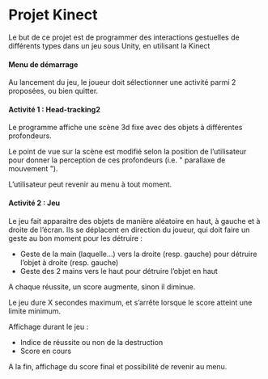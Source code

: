 # Projet Kinect
Le but de ce projet est de programmer des interactions gestuelles de différents types dans un jeu sous Unity, en utilisant la Kinect

#### Menu de démarrage
Au lancement du jeu, le joueur doit sélectionner une activité parmi 2 proposées, ou bien quitter.

#### Activité 1 : Head-tracking2
Le programme affiche une scène 3d fixe avec des objets à différentes profondeurs.

Le point de vue sur la scène est modifié selon la position de l’utilisateur pour donner la perception
de ces profondeurs (i.e. " parallaxe de mouvement ").

L’utilisateur peut revenir au menu à tout moment.

#### Activité 2 : Jeu
Le jeu fait apparaitre des objets de manière aléatoire en haut, à gauche et à droite de l’écran. Ils se déplacent en direction du joueur, qui doit faire un geste au bon moment pour les détruire :
- Geste de la main (laquelle...) vers la droite (resp. gauche) pour détruire l’objet à droite
(resp. gauche)
- Geste des 2 mains vers le haut pour détruire l’objet en haut

A chaque réussite, un score augmente, sinon il diminue.

Le jeu dure X secondes maximum, et s’arrête lorsque le score atteint une limite minimum.

Affichage durant le jeu :
- Indice de réussite ou non de la destruction
- Score en cours

A la fin, affichage du score final et possibilité de revenir au menu.

